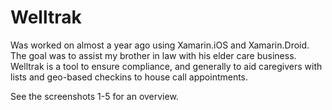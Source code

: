 # Welltrak
Was worked on almost a year ago using Xamarin.iOS and Xamarin.Droid. The goal was to assist my brother in law with his elder care business. Welltrak is a tool to ensure compliance, and generally to aid caregivers with lists and geo-based checkins to house call appointments. 

See the screenshots 1-5 for an overview.
